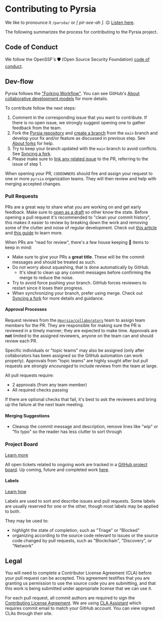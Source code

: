 # Contributing to Pyrsia

We like to pronounce it `/pərsēə/` or _[ pir-see-ah ]_. 😉 [Listen here](https://www.youtube.com/watch?v=yvFiJGMqM_Q&t=77s).

The following summarizes the process for contributing to the Pyrsia project.

## Code of Conduct

We follow the OpenSSF's 🛡️ (Open Source Security Foundation) [code of conduct](https://openssf.org/community/code-of-conduct/).

## Dev-flow

Pyrsia follows the ["Forking Workflow"](https://blog.devgenius.io/git-forking-workflow-bbba0226d39c). You can see GitHub's
[About collaborative development models](https://docs.github.com/en/pull-requests/collaborating-with-pull-requests/getting-started/about-collaborative-development-models#fork-and-pull-model) for more details.

To contribute follow the next steps:

1. Comment in the corresponding issue that you want to contribute. If there is no open issue, we strongly suggest
   opening one to gather feedback from the team.
2. Fork the [Pyrsia repository](https://github.com/pyrsia/pyrsia/fork) and [create a branch](https://docs.github.com/en/pull-requests/collaborating-with-pull-requests/proposing-changes-to-your-work-with-pull-requests/creating-and-deleting-branches-within-your-repository#creating-a-branch)
   from the `main` branch and develop your fix and/or feature as discussed in previous step. See
   [About forks](https://docs.github.com/en/pull-requests/collaborating-with-pull-requests/working-with-forks/about-forks) for help.
3. Try to keep your branch updated with the `main` branch to avoid conflicts. See
   [Syncing a fork](https://docs.github.com/en/pull-requests/collaborating-with-pull-requests/working-with-forks/syncing-a-fork).
4. Please make sure to [link any related issue](https://docs.github.com/en/issues/tracking-your-work-with-issues/linking-a-pull-request-to-an-issue)
   to the PR, referring to the issue of step 1.

When opening your PR, `CODEOWNERS` should fire and assign your request to one or more `pyrsia` organization teams.
They will then review and help with merging accepted changes.

### Pull Requests

PRs are a great way to share what you are working on and get early feedback. Make sure to [open as a draft](https://docs.github.com/en/pull-requests/collaborating-with-pull-requests/proposing-changes-to-your-work-with-pull-requests/about-pull-requests#draft-pull-requests) so other know the state.
Before opening a pull request it's recommended to "clean your commit history", this makes it easier to review by breaking down the work
and removing some of the clutter and noise of regular development. Check out [this article](https://medium.com/@catalinaturlea/clean-git-history-a-step-by-step-guide-eefc0ad8696d) and [this guide](https://about.gitlab.com/blog/2018/06/07/keeping-git-commit-history-clean/) to learn more.

When PRs are "read for review", there's a few house keeping 🧹 items to keep in mind:

- Make sure to give your PRs a **great title**. These will be the commit messages and should be treated as such.
- Do _not_ worry about squashing, that is done automatically by GitHub.
  - It's ideal to clean up any commit messages before confirming the merge to reduce the noise.
- Try to avoid force pushing your branch. GitHub forces reviewers to restart since it loses their progress.
- When synchronizing your branch, prefer using merge. Check out [Syncing a fork](https://docs.github.com/en/pull-requests/collaborating-with-pull-requests/working-with-forks/syncing-a-fork) for more details and guidance.

#### Approval Processes

Request reviews from the [`@pyrsia/collaborators`](https://github.com/orgs/pyrsia/teams/collaborators) team to assign team members for the PR.
They are responsible for making sure the PR is reviewed in a timely manner; they are expected to make time. Approvals are **not** limited to the assigned reviewers, anyone on the team can and should review each PR.

Specific individuals or "topic teams" may also be assigned (only after collaborators has been assigned so the GitHub automation can work properly). Approvals from "topic teams" are highly sought after but pull requests are _strongly encouraged_ to include reviews from the team at large.

All pull requests require:

- 2 approvals (from any team member)
- All required checks passing

If there are optional checks that fail, it's best to ask the reviewers and bring up the failure at the next team meeting.

#### Merging Suggestions

- Cleanup the commit message and description, remove lines like "wip" or "fix typo" so the reader has less clutter to sort through

### Project Board

[Learn more](https://docs.github.com/en/issues/organizing-your-work-with-project-boards/managing-project-boards/about-project-boards)

All open tickets related to ongoing work are tracked in a [GitHub project board](https://docs.github.com/en/issues/organizing-your-work-with-project-boards).
Up coming, future and completed work [here](https://github.com/orgs/pyrsia/projects/2).

#### Labels

[Learn how](https://docs.github.com/en/issues/using-labels-and-milestones-to-track-work/managing-labels#applying-a-label)

Labels are used to sort and describe issues and pull requests. Some labels are usually reserved for one or the other, though most labels may be applied to both.

They may be used to:

- highlight the state of completion, such as "Triage" or "Blocked"
- organizing according to the source code relevant to issues or the source code changed by pull requests, such as "Blockchain", "Discovery", or "Network"

## Legal

You will need to complete a Contributor License Agreement (CLA) before your pull request can be accepted. This agreement testifies that you are granting us permission to use the source code you are submitting, and that this work is being submitted under appropriate license that we can use it.

For each pull request, all commit authors are required to sign the [Contributing License Agreement](https://jfrog.com/cla/). We are using [CLA Assistant](https://cla-assistant.io/) which requires commit email to match your GitHub account. You can view signed CLAs through their site.
